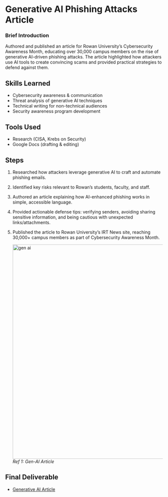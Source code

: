 # Generative AI Phishing Attacks Article

### Brief Introduction
Authored and published an article for Rowan University’s Cybersecurity Awareness Month, educating over 30,000 campus members on the rise of generative AI-driven phishing attacks. The article highlighted how attackers use AI tools to create convincing scams and provided practical strategies to defend against them.

## Skills Learned
- Cybersecurity awareness & communication
- Threat analysis of generative AI techniques
- Technical writing for non-technical audiences
- Security awareness program development

## Tools Used
- Research (CISA, Krebs on Security)
- Google Docs (drafting & editing)

## Steps
1. Researched how attackers leverage generative AI to craft and automate phishing emails.
2. Identified key risks relevant to Rowan’s students, faculty, and staff.
3. Authored an article explaining how AI-enhanced phishing works in simple, accessible language.
4. Provided actionable defense tips: verifying senders, avoiding sharing sensitive information, and being cautious with unexpected links/attachments.
5. Published the article to Rowan University’s IRT News site, reaching 30,000+ campus members as part of Cybersecurity Awareness Month.

   <img width="1238" height="686" alt="gen ai" src="https://github.com/user-attachments/assets/c0603699-fb28-42b6-9941-26118dd8b786" /><br>
   *Ref 1: Gen-AI Article*

## Final Deliverable
- [Generative AI Article](https://github.com/sylenajb/Gen-AI-Cybersecurity-Article-/blob/main/GenAI%20boosts%20hackers'%20trickery_%20Are%20you%20prepared_.pdf)
